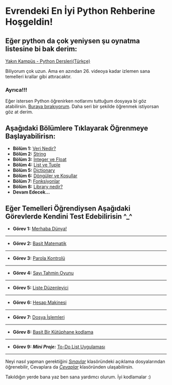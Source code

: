 # Evrendeki En İyi **Python** Rehberine Hoşgeldin!

## Eğer python da çok yeniysen şu oynatma listesine bi bak derim:

[Yakın Kampüs - Python Dersleri(Türkçe)](https://www.youtube.com/playlist?list=PLWctyKyPphPiul3WbHkniANLqSheBVP3O)

Biliyorum çok uzun. Ama en azından 26. videoya kadar izlemen sana temelleri krallar gibi attıracaktır.

### Ayrıca!!!
 Eğer istersen Python öğrenirken notlarımı tuttuğum dosyaya bi göz atabilirsin. [Buraya bırakıyorum](/Dokumanlar/Notes.py). Daha seri bir şekilde öğrenmek istiyorsan göz at derim.

## Aşağıdaki Bölümlere Tıklayarak Öğrenmeye Başlayabilirisn:
- **Bölüm 1:** [Veri Nedir?](/Dokumanlar/Bolum1.md)
- **Bölüm 2:** [String](/Dokumanlar/Bolum2.md)
- **Bölüm 3:** [İnteger ve Float](/Dokumanlar/Bolum3.md)
- **Bölüm 4:** [List ve Tuple](/Dokumanlar/Bolum4.md)
- **Bölüm 5:** [Dictionary](/Dokumanlar/Bolum5.md)
- **Bölüm 6:** [Döngüler ve Koşullar](/Dokumanlar/Bolum6.md)
- **Bölüm 7:** [Fonksiyonlar](/Dokumanlar/Bolum7.md)
- **Bölüm 8:** [Library nedir?](/Dokumanlar/Bolum8.md)
- **Devam Edecek...**

## Eğer Temelleri Öğrendiysen Aşağıdaki Görevlerde Kendini Test Edebilirisin ^_^

- **Görev 1:** [Merhaba Dünya!](/Sınavlar/Gorev1.py)
---------------------------

- **Görev 2:** [Basit Matematik](/Sınavlar/Gorev2.py)
----------------------------------

- **Görev 3:** [Parola Kontrolü](/Sınavlar/Gorev3.py)
--------------------------------------

- **Görev 4:** [Sayı Tahmin Oyunu](/Sınavlar/Gorev4.py)
----------------------------------

- **Görev 5:** [Liste Düzenleyici](/Sınavlar/Gorev5.py)
-----------------------------------

- **Görev 6:** [Hesap Makinesi](/Sınavlar/Gorev6.py)
--------------------------------

- **Görev 7:** [Dosya İşlemleri](/Sınavlar/Gorev7.py)
------------------------------------

- **Görev 8:** [Basit Bir Kütüphane kodlama](/Sınavlar/Gorev8.py)
------------------------------------------

- **Görev 9:** ***Mini Proje:*** [To-Do List Uygulaması](/Sınavlar/Gorev9.py)
------------------------------------------------


Neyi nasıl yapman gerektiğini [*Sınavlar*](/Sınavlar/) klasöründeki açıklama dosyalarından öğrenebilir, Cevaplara da [*Cevaplar*](/Cevaplar/) klasöründen ulaşabilirsin.

Takıldığın yerde bana yaz ben sana yardımcı olurum. İyi kodlamalar :) 
